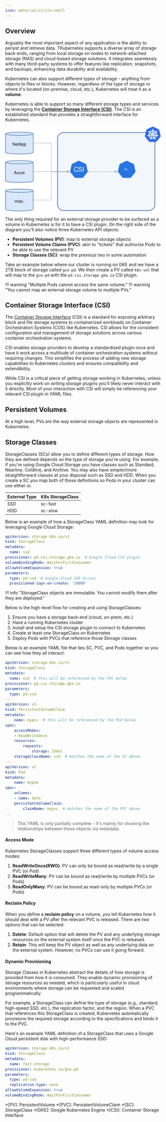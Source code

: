 ```yaml
---
icon: material/circle-small
---
```

## Overview
Arguably the most important aspect of any application is the ability to persist and retrieve data. TKubernetes supports a diverse array of storage back-ends, ranging from local storage on nodes to network-attached storage (NAS) and cloud-based storage solutions. It integrates seamlessly with many third-party systems to offer features like replication, snapshots, and backups, enhancing data durability and availability.   

Kubernetes can also support different types of storage - anything from objects to files or blocks. However, regardless of the type of storage or where it's located (on-premise, cloud, etc.), Kubernetes will treat it as a **volume**.  

Kubernetes is able to support so many different storage types and services by leveraging the [**Container Storage Interface (CSI)**](https://github.com/container-storage-interface/spec/blob/master/spec.md). The CSI is an established standard that provides a straightforward interface for Kubernetes.

![service](../../images/storage-1.svg)

The only thing required for an external storage provider to be surfaced as a volume in Kubernetes is for it to have a CSI plugin. On the right side of the diagram you'll also notice three Kubernetes API objects:  

- **Persistent Volumes (PV)**: map to external storage objects
- **Persistent Volume Claims (PVC)**: akin to "tickets" that authorize Pods to be able to use the relevant PV
- **Storage Classes (SC)**: wrap the previous two in some automation

Take an example below where our cluster is running on GKE and we have a 2TB block of storage called `gce-pd`. We then create a PV called `k8s-vol` that will map to the `gce-pd` with the `pd.csi.storage.gke.io` CSI plugin.

!!! warning "Multiple Pods cannot access the same volume."
!!! warning "You cannot map an external storage volume to multiple PVs."

## Container Storage Interface (CSI)
The [Container Storage Interface](https://github.com/container-storage-interface/spec/blob/master/spec.md) (CSI) is a standard for exposing arbitrary block and file storage systems to containerized workloads on Container Orchestration Systems (COS) like Kubernetes. CSI allows for the consistent configuration and management of storage solutions across various container orchestration systems. 

CSI enables storage providers to develop a standardized plugin once and have it work across a multitude of container orchestration systems without requiring changes. This simplifies the process of adding new storage capabilities to Kubernetes clusters and ensures compatibility and extendibility.

While CSI is a critical piece of getting storage working in Kubernetes, unless you explicitly work on writing storage plugins you'll likely never interact with it directly. Most of your interaction with CSI will simply be referencing your relevant CSI plugin in YAML files.  

## Persistent Volumes
At a high level, PVs are the way external storage objects are represented in Kubernetes.

## Storage Classes
StorageClasses (SCs) allow you to define different types of storage. How they are defined depends on the type of storage you're using. For example, if you're using Google Cloud Storage you have classes such as Standard, Nearline, Coldline, and Archive. You may also have simpler/more straightforward classes at your disposal such as SSD and HDD. When you create a SC you map both of those definitions so Pods in your cluster can use either or.

| External Type | K8s StorageClass |
| ------| ------ |
| SSD | sc-fast |
| HDD | sc-slow |

Below is an example of how a StorageClass YAML definition may look for leveraging Google Cloud Storage:  

``` yaml
apiVersion: storage.k8s.io/v1
kind: StorageClass
metadata:
  name: ssd
provisioner: pd.csi.storage.gke.io  # Google Cloud CSI plugin
volumeBindingMode: WaitForFirstConsumer
allowVolumeExpansion: true
parameters:
  type: pd-ssd  # Google Cloud SSD drives
  provisioned-iops-on-create: '10000'
```

!!! info "StorageClass objects are immutable. You cannot modify them after they are deployed."

Below is the high-level flow for creating and using StorageClasses:

1. Ensure you have a storage back-end (cloud, on-prem, etc.)
1. Have a running Kubernetes cluster
1. Install and setup the CSI storage plugin to connect to Kubernetes
1. Create at least one StorageClass on Kubernetes
1. Deploy Pods with PVCs that reference those Storage classes

Below is an example YAML file that ties SC, PVC, and Pods together so you can see how they all interact:

``` yaml
apiVersion: storage.k8s.io/v1
kind: StorageClass
metadata:
  name: ssd  # this will be referenced by the PVC below
provisioner: pd.csi.storage.gke.io
parameters:
  type: pd-ssd
---
apiVersion: v1
kind: PersistentVolumeClaim
metadata:
    name: mypvc  # this will be referenced by the Pod below
spec:
    accessModes:
    - ReadWriteOnce
    resources:
        requests:
            storage: 256Gi
    storageClassName: ssd  # matches the name of the SC above
---
apiVersion: v1
kind: Pod
metadata:
    name: mypod
spec:
    volumes:
    - name: data
    persistentVolumeClaim:
        claimName: mypvc  # matches the name of the PVC above
...
```
> This YAML is only partially complete - it's mainly for showing the relationships between these objects via metadata.

#### Access Mode
Kubernetes StorageClasses support three different types of volume access modes:

1. **ReadWriteOnce(RWO)**: PV can only be bound as read/write by a single PVC (or Pod)
1. **ReadWriteMany**: PV can be bound as read/write by multiple PVCs (or Pods)
1. **ReadOnlyMany**: PV can be bound as read-only by multiple PVCs (or Pods)

#### Reclaim Policy
When you define a **reclaim policy** on a volume, you tell Kubernetes how it should deal with a PV after the relevant PVC is released. There are two options that can be selected:  

1. **Delete**: Default option that will delete the PV and any underlying storage resources on the external system itself once the PVC is released.
1. **Retain**: This will keep the PV object as well as any underlying data on the external system. However, no PVCs can use it going forward. 

#### Dynamic Provisioning
Storage Classes in Kubernetes abstract the details of how storage is provided from how it is consumed. They enable dynamic provisioning of storage resources as needed, which is particularly useful in cloud environments where storage can be requested and scaled programmatically.

For example, a StorageClass can define the type of storage (e.g., standard, high-speed SSD, etc.), the replication factor, and the region. When a PVC that references this StorageClass is created, Kubernetes automatically provisions the required storage according to the specifications and binds it to the PVC.

Here's an example YAML definition of a StorageClass that uses a Google Cloud persistent disk with high-performance SSD:
```yaml
apiVersion: storage.k8s.io/v1
kind: StorageClass
metadata:
  name: fast-storage
provisioner: kubernetes.io/gce-pd
parameters:
  type: pd-ssd
  replication-type: none
allowVolumeExpansion: true
volumeBindingMode: WaitForFirstConsumer
```

*[PV]: PersistentVolume
*[PVC]: PersistentVolumeClaim
*[SC]: StorageClass
*[GKE]: Google Kubernetes Engine
*[CSI]: Container Storage Interface